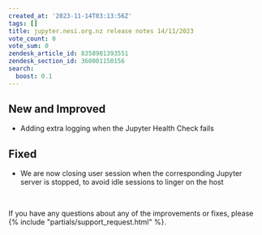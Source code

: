 ```yaml
---
created_at: '2023-11-14T03:13:56Z'
tags: []
title: jupyter.nesi.org.nz release notes 14/11/2023
vote_count: 0
vote_sum: 0
zendesk_article_id: 8358981393551
zendesk_section_id: 360001150156
search:
  boost: 0.1
---
```


## New and Improved

-   Adding extra logging when the Jupyter Health Check fails

## Fixed

-   We are now closing user session when the corresponding Jupyter
    server is stopped, to avoid idle sessions to linger on the host

 

If you have any questions about any of the improvements or fixes, please
 {% include "partials/support_request.html" %}.
